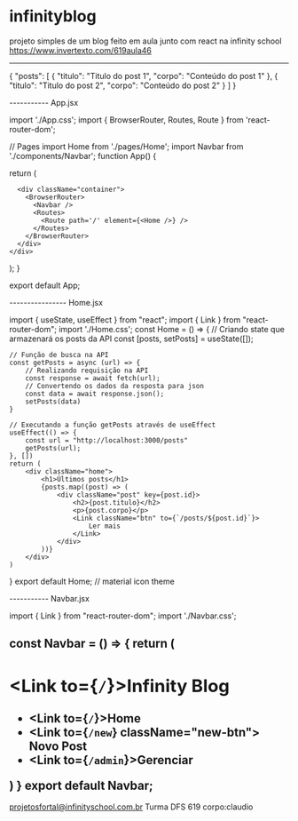 # infinityblog

projeto simples de um blog feito em aula junto com react na infinity school
https://www.invertexto.com/619aula46

--------------------------

{
    "posts": [
        {
            "titulo": "Titulo do post 1",
            "corpo": "Conteúdo do post 1"
        },
        {
            "titulo": "Titulo do post 2",
            "corpo": "Conteúdo do post 2"
        }
    ]
}

----------- App.jsx 

import './App.css';
import { BrowserRouter, Routes, Route } from 'react-router-dom';

// Pages
import Home from './pages/Home';
import Navbar from './components/Navbar';
function App() {

  return (
    <div className="app">
      
      <div className="container">
        <BrowserRouter>
          <Navbar />
          <Routes>
            <Route path='/' element={<Home />} />
          </Routes>
        </BrowserRouter>
      </div>
    </div>
  );
}

export default App;


---------------- Home.jsx 

import { useState, useEffect } from "react";
import { Link } from "react-router-dom";
import './Home.css';
const Home = () => {
    // Criando state que armazenará os posts da API
    const [posts, setPosts] = useState([]);

    // Função de busca na API
    const getPosts = async (url) => {
        // Realizando requisição na API
        const response = await fetch(url);
        // Convertendo os dados da resposta para json
        const data = await response.json();
        setPosts(data)
    }

    // Executando a função getPosts através de useEffect
    useEffect(() => {
        const url = "http://localhost:3000/posts"
        getPosts(url);
    }, [])
    return (
        <div className="home">
            <h1>Últimos posts</h1>
            {posts.map((post) => (
                <div className="post" key={post.id}>
                    <h2>{post.titulo}</h2>
                    <p>{post.corpo}</p>
                    <Link className="btn" to={`/posts/${post.id}`}>
                        Ler mais
                    </Link>
                </div>
            ))}
        </div>
    )
}
export default Home;
// material icon theme 

----------- Navbar.jsx

import { Link } from "react-router-dom";
import './Navbar.css';

const Navbar = () => {
    return (
        <nav className="navbar">
            <h2>
                <Link to={`/`}>Infinity Blog</Link>
            </h2>
            <ul>
                <li>
                    <Link to={`/`}>Home</Link>
                </li>
                <li>
                    <Link to={`/new`} className="new-btn">
                        Novo Post
                    </Link>
                </li>
                <li>
                    <Link to={`/admin`}>Gerenciar</Link>
                </li>
            </ul>
        </nav>
    )
}
export default Navbar;
----------------------------------
projetosfortal@infinityschool.com.br
Turma DFS 619
corpo:claudio


